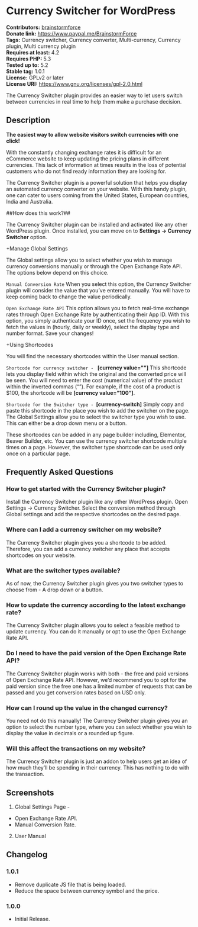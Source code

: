 # Currency Switcher for WordPress #
**Contributors:** [brainstormforce](https://profiles.wordpress.org/brainstormforce)  
**Donate link:** https://www.paypal.me/BrainstormForce  
**Tags:** Currency switcher, Currency converter, Multi-currency, Currency plugin, Multi currency plugin  
**Requires at least:** 4.2  
**Requires PHP:** 5.3  
**Tested up to:** 5.2  
**Stable tag:** 1.0.1  
**License:** GPLv2 or later  
**License URI:** https://www.gnu.org/licenses/gpl-2.0.html  

The Currency Switcher plugin provides an easier way to let users switch between currencies in real time to help them make a purchase decision. 

## Description ##

**The easiest way to allow website visitors switch currencies with one click!**

With the constantly changing exchange rates it is difficult for an eCommerce website to keep updating the pricing plans in different currencies. This lack of information at times results in the loss of potential customers who do not find ready information they are looking for.

The Currency Switcher plugin is a powerful solution that helps you display an automated currency converter on your website. With this handy plugin, one can cater to users coming from the United States, European countries, India and Australia. 

##How does this work?##

The Currency Switcher plugin can be installed and activated like any other WordPress plugin.
Once installed, you can move on to **Settings -> Currency Switcher** option.

+Manage Global Settings

The Global settings allow you to select whether you wish to manage currency conversions manually or through the Open Exchange Rate API. The options below depend on this choice.

`Manual Conversion Rate`
When you select this option, the Currency Switcher plugin will consider the value that you’ve entered manually. You will have to keep coming back to change the value periodically.

`Open Exchange Rate API`
This option allows you to fetch real-time exchange rates through Open Exchange Rate by authenticating their App ID.
With this option, you simply authenticate your ID once, set the frequency you wish to fetch the values in (hourly, daily or weekly), select the display type and number format.
Save your changes!

+Using Shortcodes

You will find the necessary shortcodes within the User manual section.

`Shortcode for currency switcher - ` **[currency value=""]**
This shortcode lets you display field within which the original and the converted price will be seen.
You will need to enter the cost (numerical value) of the product within the inverted commas (“”). For example, if the cost of a product is $100, the shortcode will be **[currency value=”100”]**.

`Shortcode for the Switcher type - `**[currency-switch]**
Simply copy and paste this shortcode in the place you wish to add the switcher on the page.
The Global Settings allow you to select the switcher type you wish to use. This can either be a drop down menu or a button.

These shortcodes can be added in any page builder including, Elementor, Beaver Builder, etc.
You can use the currency switcher shortcode multiple times on a page. However, the switcher type shortcode can be used only once on a particular page.

## Frequently Asked Questions ##

### How to get started with the Currency Switcher plugin? ###
Install the Currency Switcher plugin like any other WordPress plugin. Open Settings -> Currency Switcher.
Select the conversion method through Global settings and add the respective shortcodes on the desired page.

### Where can I add a currency switcher on my website? ###
The Currency Switcher plugin gives you a shortcode to be added. Therefore, you can add a currency switcher any place that accepts shortcodes on your website. 

### What are the switcher types available? ###
As of now, the Currency Switcher plugin gives you two switcher types to choose from - A drop down or a button. 

### How to update the currency according to the latest exchange rate? ###
The Currency Switcher plugin allows you to select a feasible method to update currency. You can do it manually or opt to use the Open Exchange Rate API. 

### Do I need to have the paid version of the Open Exchange Rate API? ###
The Currency Switcher plugin works with both - the free and paid versions of Open Exchange Rate API. However, we’d recommend you to opt for the paid version since the free one has a limited number of requests that can be passed and you get conversion rates based on USD only.

### How can I round up the value in the changed currency? ###
You need not do this manually! The Currency Switcher plugin gives you an option to select the number type, where you can select whether you wish to display the value in decimals or a rounded up figure.

### Will this affect the transactions on my website? ###
The Currency Switcher plugin is just an addon to help users get an idea of how much they’ll be spending in their currency. This has nothing to do with the transaction.

## Screenshots ##

1. Global Settings Page -
 + Open Exchange Rate API.
 + Manual Conversion Rate.
2. User Manual

## Changelog ##

### 1.0.1 ###
- Remove duplicate JS file that is being loaded.
- Reduce the space between currency symbol and the price.

### 1.0.0 ###
- Initial Release.
